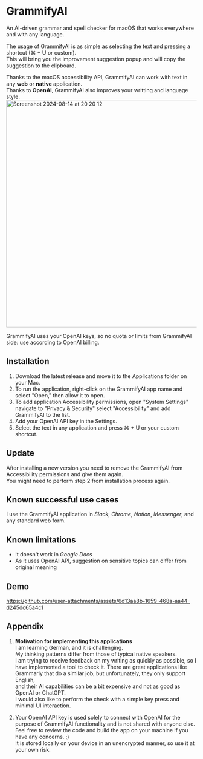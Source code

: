 # GrammifyAI

An AI-driven grammar and spell checker for macOS that works everywhere and with any language.

The usage of GrammifyAI is as simple as selecting the text and pressing a shortcut (⌘ + U or custom).  
This will bring you the improvement suggestion popup and will copy the suggestion to the clipboard.

Thanks to the macOS accessibility API, GrammifyAI can work with text in any **web** or **native** application.  
Thanks to **OpenAI**, GrammifyAI also improves your writting and language style.  
<img width="600" alt="Screenshot 2024-08-14 at 20 20 12" src="https://github.com/user-attachments/assets/9155695c-49d6-44ad-ba07-71b2e4085982">

GrammifyAI uses your OpenAI keys, so no quota or limits from GrammifyAI side: use according to OpenAI billing.

## Installation
  1. Download the latest release and move it to the Applications folder on your Mac.
  2. To run the application, right-click on the GrammifyAI app name and select "Open," then allow it to open.
  3. To add application Accessibility permissions, open "System Settings" navigate to "Privacy & Security" select "Accessibility" and add GrammifyAI to the list.
  4. Add your OpenAI API key in the Settings.
  5. Select the text in any application and press ⌘ + U or your custom shortcut.

## Update
  After installing a new version you need to remove the GrammifyAI from Accessibility permissions and give them again.  
  You might need to perform step 2 from installation process again.

## Known successful use cases
I use the GrammifyAI application in *Slack*, *Chrome*, *Notion*, *Messenger*, and any standard web form.  

## Known limitations
  * It doesn't work in *Google Docs*
  * As it uses OpenAI API, suggestion on sensitive topics can differ from original meaning

## Demo
https://github.com/user-attachments/assets/6d13aa8b-1659-468a-aa44-d245dc65a4c1

## Appendix
 1. **Motivation for implementing this applications**  
I am learning German, and it is challenging.  
My thinking patterns differ from those of typical native speakers.  
I am trying to receive feedback on my writing as quickly as possible, so I have implemented a tool to check it.
There are great applications like Grammarly that do a similar job, but unfortunately, they only support English,  
and their AI capabilities can be a bit expensive and not as good as OpenAI or ChatGPT.  
I would also like to perform the check with a simple key press and minimal UI interaction.

3. Your OpenAI API key is used solely to connect with OpenAI for the purpose of GrammifyAI functionality and is not shared with anyone else.  
Feel free to review the code and build the app on your machine if you have any concerns. ;)  
It is stored locally on your device in an unencrypted manner, so use it at your own risk.  
